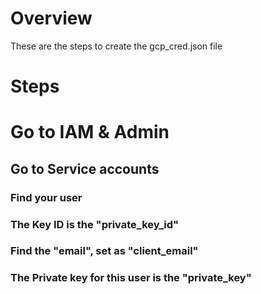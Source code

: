# Overview

These are the steps to create the gcp_cred.json file

# Steps

# Go to IAM & Admin
## Go to Service accounts
### Find your user
### The Key ID is the "private_key_id"
### Find the "email", set as "client_email"
### The Private key for this user is the "private_key"
